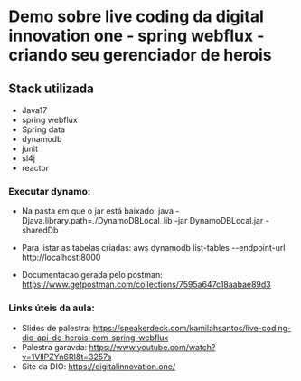 
# Demo sobre live coding da digital innovation one - spring webflux - criando seu gerenciador de herois

## Stack utilizada

  * Java17
  * spring webflux
  * Spring data
  * dynamodb
  * junit
  * sl4j
  * reactor

### Executar dynamo: 

* Na pasta em que o jar está baixado: java -Djava.library.path=./DynamoDBLocal_lib -jar DynamoDBLocal.jar -sharedDb
 
* Para listar as tabelas criadas:  aws dynamodb list-tables --endpoint-url http://localhost:8000

* Documentacao gerada pelo postman: https://www.getpostman.com/collections/7595a647c18aabae89d3

### Links úteis da aula:
* Slides de palestra: https://speakerdeck.com/kamilahsantos/live-coding-dio-api-de-herois-com-spring-webflux
* Palestra garavda: https://www.youtube.com/watch?v=1VllPZYn6RI&t=3257s
* Site da DIO: https://digitalinnovation.one/
